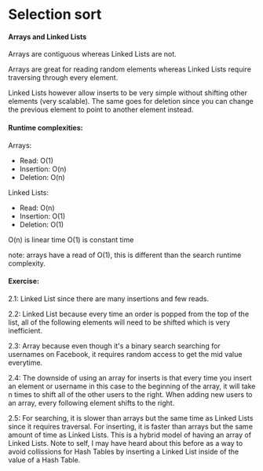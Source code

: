# Selection sort

#### Arrays and Linked Lists
Arrays are contiguous whereas Linked Lists are not.
 
Arrays are great for reading random elements whereas Linked Lists require traversing through every element.

Linked Lists however allow inserts to be very simple without shifting other elements (very scalable). The same goes for 
deletion since you can change the previous element to point to another element instead.

#### Runtime complexities:
Arrays:
* Read: O(1)
* Insertion: O(n)
* Deletion: O(n)

Linked Lists:
* Read: O(n)
* Insertion: O(1)
* Deletion: O(1)

O(n) is linear time
O(1) is constant time

note: arrays have a read of O(1), this is different than the search runtime complexity.

#### Exercise:
2.1: Linked List since there are many insertions and few reads. 

2.2: Linked List because every time an order is popped from the top of the list, all of the following elements 
will need to be shifted which is very inefficient.
 
2.3: Array because even though it's a binary search searching for usernames on Facebook, it requires random access 
to get the mid value everytime.

2.4: The downside of using an array for inserts is that every time you insert an element or username in this case 
to the beginning of the array, it will take n times to shift all of the other users to the right. When adding new users 
to an array, every following element shifts to the right.

2.5: For searching, it is slower than arrays but the same time as Linked Lists since it requires traversal. 
For inserting, it is faster than arrays but the same amount of time as Linked Lists. This is a hybrid model of 
having an array of Linked Lists. Note to self, I may have heard about this before as a way to avoid collissions for 
Hash Tables by inserting a Linked List inside of the value of a Hash Table.